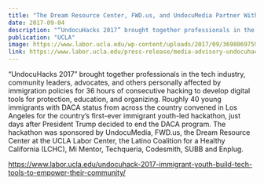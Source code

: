 ```yaml
---
title: "The Dream Resource Center, FWD.us, and UndocuMedia Partner With Community Leaders and Tech Companies to bring Immigrant Youth-led Hackathon in Los Angeles"
date: 2017-09-04
description: "“UndocuHacks 2017” brought together professionals in the tech industry, community leaders, advocates, and others personally affected by immigration policies for 36 hours of consecutive hacking to develop digital tools for protection, education, and organizing."
publication: "UCLA"
image: https://www.labor.ucla.edu/wp-content/uploads/2017/09/36980697596_25d9a83524_o-768x576.jpg
link: https://www.labor.ucla.edu/press-release/media-advisory-undocuhacks-2017/
---
```


“UndocuHacks 2017” brought together professionals in the tech industry, community leaders, advocates, and others personally affected by immigration policies for 36 hours of consecutive hacking to develop digital tools for protection, education, and organizing. Roughly 40 young immigrants with DACA
status from across the country convened in Los Angeles for the country’s first-ever immigrant youth-led hackathon, just days after President Trump decided to end the DACA program. The hackathon was sponsored by UndocuMedia, FWD.us, the Dream Resource Center at the UCLA Labor Center, the Latino
Coalition for a Healthy California (LCHC), Mi Mentor, Techqueria, Codesmith, SUBB and Enplug.

https://www.labor.ucla.edu/undocuhack-2017-immigrant-youth-build-tech-tools-to-empower-their-community/
